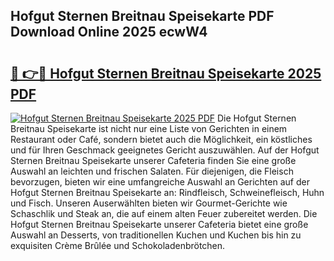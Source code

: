 ## Hofgut Sternen Breitnau Speisekarte PDF Download Online 2025 ecwW4

# <h2><a href="http://gc5emp.nevu.top/?p=Hofgut+Sternen+Breitnau+Speisekarte">🔗 👉🔴 Hofgut Sternen Breitnau Speisekarte 2025 PDF</a></h2>

[![Hofgut Sternen Breitnau Speisekarte 2025 PDF](https://i.imgur.com/dBaPXMq.png)](http://gc5emp.nevu.top/?p=Hofgut+Sternen+Breitnau+Speisekarte)
Die Hofgut Sternen Breitnau Speisekarte ist nicht nur eine Liste von Gerichten in einem Restaurant oder Café, sondern bietet auch die Möglichkeit, ein köstliches und für Ihren Geschmack geeignetes Gericht auszuwählen. Auf der Hofgut Sternen Breitnau Speisekarte unserer Cafeteria finden Sie eine große Auswahl an leichten und frischen Salaten. Für diejenigen, die Fleisch bevorzugen, bieten wir eine umfangreiche Auswahl an Gerichten auf der Hofgut Sternen Breitnau Speisekarte an: Rindfleisch, Schweinefleisch, Huhn und Fisch. Unseren Auserwählten bieten wir Gourmet-Gerichte wie Schaschlik und Steak an, die auf einem alten Feuer zubereitet werden. Die Hofgut Sternen Breitnau Speisekarte unserer Cafeteria bietet eine große Auswahl an Desserts, von traditionellen Kuchen und Kuchen bis hin zu exquisiten Crème Brûlée und Schokoladenbrötchen.
